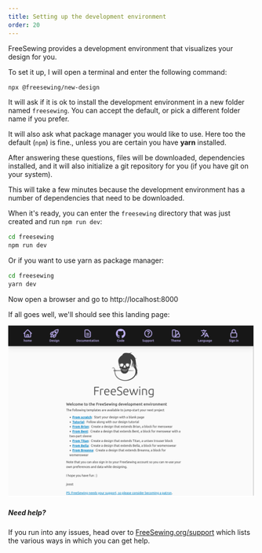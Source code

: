 ```yaml
---
title: Setting up the development environment
order: 20
---
```


FreeSewing provides a development environment that visualizes your design for you.

To set it up, I will open a terminal and enter the following command:

```sh
npx @freesewing/new-design
```

It will ask if it is ok to install the development environment in a new folder
named `freesewing`. You can accept the default, or pick a different folder name
if you prefer.

It will also ask what package manager you would like to use. 
Here too the default (`npm`) is fine., unless you are certain you have **yarn** installed.

After answering these questions, files will be downloaded, dependencies installed,
and it will also initialize a git repository for you (if you have git on your system).

<Note>

This will take a few minutes because the development environment has a number
of dependencies that need to be downloaded.

</Note>

When it's ready, you can enter the `freesewing` directory that was just created and run `npm run dev`:

```sh
cd freesewing
npm run dev
```

Or if you want to use yarn as package manager:

```sh
cd freesewing
yarn dev
```

Now open a browser and go to http://localhost:8000

If all goes well, we'll should see this landing page:

![The FreeSewing development environment](./nd.png)

<Tip>

##### Need help?

If you run into any issues, head over to [FreeSewing.org/support](https://next.freesewing.org/support)
which lists the various ways in which you can get help.

</Tip>
